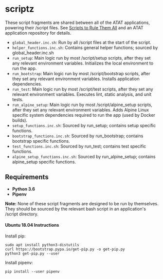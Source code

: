 # scriptz

These script fragments are shared between all of the ATAT applications, powering
their /script files. See 
[Scripts to Rule Them All](https://github.com/github/scripts-to-rule-them-all) 
and an ATAT application repository for details.

- `global_header.inc.sh`: Run by all /script files at the start of the script.
- `helper_functions.inc.sh`: Contains general helper functions; sourced by 
global_header.inc.sh
- `run_setup`: Main logic run by most /script/setup scripts, after they set any
relevant environment variables. Initializes the local environment to run the app.
- `run_bootstrap`: Main logic run by most /script/bootstrap scripts, after they set 
any relevant environment variables. Installs application dependencies.
- `run_test`: Main logic run by most /script/test scripts, after they set any
relevant environment variables. Executes lint, static analysis, and unit tests.
- `run_alpine_setup`: Main logic run by most /script/alpine_setup scripts, after 
they set any relevant environment variables. Adds Alpine Linux specific system 
dependencies required to run the app (used by Docker builds).
- `setup_functions.inc.sh`: Sourced by run_setup; contains setup specific 
functions.
- `bootstrap_functions.inc.sh`: Sourced by run_bootstrap; contains bootstrap 
specific functions.
- `test_functions.inc.sh`: Sourced by run_test; contains test specific 
functions.
- `alpine_setup_functions.inc.sh`: Sourced by run_alpine_setup; contains 
alpine_setup specific functions.

## Requirements

- **Python 3.6**
- **Pipenv**

**Note:** None of these script fragments are designed to be run by themselves. 
They should be sourced by the relevant bash script in an application's /script 
directory.

#### Ubuntu 18.04 Instructions

Install pip:
```
sudo apt install python3-distutils
curl https://bootstrap.pypa.io/get-pip.py -o get-pip.py
python3 get-pip.py --user
```

Install pipenv:
```
pip install --user pipenv
```
